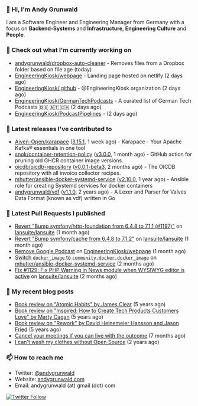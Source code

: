 ### 👋 Hi, I'm Andy Grunwald

I am a Software Engineer and Engineering Manager from Germany with a focus on **Backend-Systems** and **Infrastructure**, **Engineering Culture** and **People**.

### 👷 Check out what I'm currently working on


- [andygrunwald/dropbox-auto-cleaner](https://github.com/andygrunwald/dropbox-auto-cleaner) - Removes files from a Dropbox folder based on file age (today)
- [EngineeringKiosk/webpage](https://github.com/EngineeringKiosk/webpage) - Landing page hosted on netlify (2 days ago)
- [EngineeringKiosk/.github](https://github.com/EngineeringKiosk/.github) - @EngineeringKiosk organization (2 days ago)
- [EngineeringKiosk/GermanTechPodcasts](https://github.com/EngineeringKiosk/GermanTechPodcasts) - A curated list of German Tech Podcasts 🇩🇪 🇦🇹 🇨🇭 (2 days ago)
- [EngineeringKiosk/PodcastPipelines](https://github.com/EngineeringKiosk/PodcastPipelines) -  (2 days ago)

### 🔭 Latest releases I've contributed to


- [Aiven-Open/karapace](https://github.com/Aiven-Open/karapace) ([3.15.1](https://github.com/Aiven-Open/karapace/releases/tag/3.15.1), 1 week ago) - Karapace - Your Apache Kafka® essentials in one tool
- [snok/container-retention-policy](https://github.com/snok/container-retention-policy) ([v3.0.0](https://github.com/snok/container-retention-policy/releases/tag/v3.0.0), 1 month ago) - GitHub action for pruning old GHCR container image versions.
- [oicdb/oicdb-repository](https://github.com/oicdb/oicdb-repository) ([v0.0.1-beta3](https://github.com/oicdb/oicdb-repository/releases/tag/v0.0.1-beta3), 2 months ago) - The OICDB repository with all invoice collector recipes.
- [mhutter/ansible-docker-systemd-service](https://github.com/mhutter/ansible-docker-systemd-service) ([v2.10.0](https://github.com/mhutter/ansible-docker-systemd-service/releases/tag/v2.10.0), 1 year ago) - Ansible role for creating Systemd services for docker containers
- [andygrunwald/vdf](https://github.com/andygrunwald/vdf) ([v1.1.0](https://github.com/andygrunwald/vdf/releases/tag/v1.1.0), 2 years ago) - A Lexer and Parser for Valves Data Format (known as vdf) written in Go

### 🔨 Latest Pull Requests I published


- [Revert &#34;Bump symfony/http-foundation from 6.4.8 to 7.1.1 (#1197)&#34;](https://github.com/lansuite/lansuite/pull/1202) on [lansuite/lansuite](https://github.com/lansuite/lansuite) (1 month ago)
- [Revert &#34;Bump symfony/cache from 6.4.8 to 7.1.2&#34;](https://github.com/lansuite/lansuite/pull/1201) on [lansuite/lansuite](https://github.com/lansuite/lansuite) (1 month ago)
- [Remove Google Podcast](https://github.com/EngineeringKiosk/webpage/pull/833) on [EngineeringKiosk/webpage](https://github.com/EngineeringKiosk/webpage) (1 month ago)
- [Switch `docker_image` to `community.docker.docker_image`](https://github.com/mhutter/ansible-docker-systemd-service/pull/64) on [mhutter/ansible-docker-systemd-service](https://github.com/mhutter/ansible-docker-systemd-service) (2 months ago)
- [Fix #1129: Fix PHP Warning in News module when WYSIWYG editor is active](https://github.com/lansuite/lansuite/pull/1177) on [lansuite/lansuite](https://github.com/lansuite/lansuite) (2 months ago)

### 📝 My recent blog posts


- [Book review on &#34;Atomic Habits&#34; by James Clear](https://andygrunwald.com/blog/book-review-on-atomic-habits-by-james-clear/) (5 years ago)
- [Book review on &#34;Inspired: How to Create Tech Products Customers Love&#34; by Marty Cagan](https://andygrunwald.com/blog/book-review-on-inspired-how-to-create-tech-products-customers-love-by-marty-cagan/) (5 years ago)
- [Book review on &#34;Rework&#34; by David Heinemeier Hansson and Jason Fried](https://andygrunwald.com/blog/book-review-on-rework-by-david-heinemeier-hansson-and-jason-fried/) (5 years ago)
- [Cancel your meetings if you can live with the outcome](https://andygrunwald.com/blog/cancel-your-meetings-if-you-can-live-with-the-outcome/) (7 months ago)
- [I can&#39;t wash my clothes without Open Source](https://andygrunwald.com/blog/i-cant-wash-my-clothes-without-open-source/) (2 years ago)

### 📫 How to reach me

- Twitter: [@andygrunwald](https://twitter.com/andygrunwald)
- Website: [andygrunwald.com](https://andygrunwald.com)
- Email: andygrunwald (at) gmail (dot) com

[![Twitter Follow](https://img.shields.io/twitter/follow/andygrunwald?label=Follow&style=social)](https://twitter.com/andygrunwald)
